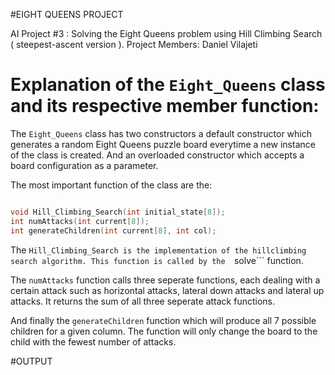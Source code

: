 #EIGHT QUEENS PROJECT

AI Project #3 : Solving the Eight Queens problem using Hill Climbing Search ( steepest-ascent version ).
Project Members: Daniel Vilajeti

# Explanation of the ``` Eight_Queens ``` class and its respective member function:

The ``` Eight_Queens ``` class has two constructors a default constructor which generates a random Eight Queens puzzle 
board everytime a new instance of the class is created. And an overloaded constructor which accepts a board configuration as a
parameter.

The most important function of the class are the:

``` c++

void Hill_Climbing_Search(int initial_state[8]);
int numAttacks(int current[8]);
int generateChildren(int current[8], int col);

```

The ```Hill_Climbing_Search is the implementation of the hillclimbing search algorithm. This function is called by the 
```solve``` function.

The ``` numAttacks ``` function calls three seperate functions, each dealing with a certain attack such as horizontal attacks,
lateral down attacks and lateral up attacks. It returns the sum of all three seperate attack functions. 

And finally the ```generateChildren``` function which will produce all 7 possible children for a given column. The function will only change the 
board to the child with the fewest number of attacks.

#OUTPUT

